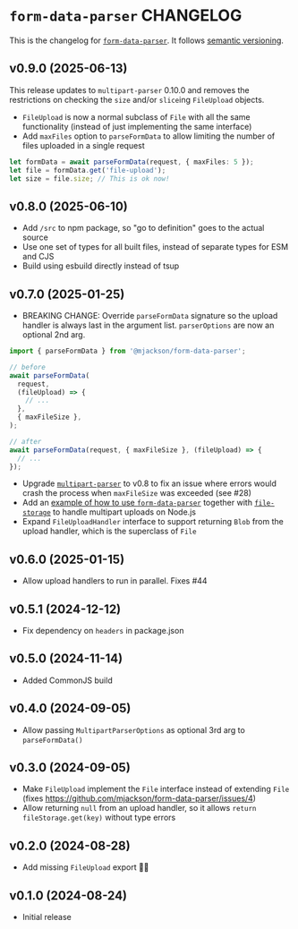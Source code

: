# `form-data-parser` CHANGELOG

This is the changelog for [`form-data-parser`](https://github.com/mjackson/remix-the-web/tree/main/packages/form-data-parser). It follows [semantic versioning](https://semver.org/).

## v0.9.0 (2025-06-13)

This release updates to `multipart-parser` 0.10.0 and removes the restrictions on checking the `size` and/or `slice`ing `FileUpload` objects.

- `FileUpload` is now a normal subclass of `File` with all the same functionality (instead of just implementing the same interface)
- Add `maxFiles` option to `parseFormData` to allow limiting the number of files uploaded in a single request

```ts
let formData = await parseFormData(request, { maxFiles: 5 });
let file = formData.get('file-upload');
let size = file.size; // This is ok now!
```

## v0.8.0 (2025-06-10)

- Add `/src` to npm package, so "go to definition" goes to the actual source
- Use one set of types for all built files, instead of separate types for ESM and CJS
- Build using esbuild directly instead of tsup

## v0.7.0 (2025-01-25)

- BREAKING CHANGE: Override `parseFormData` signature so the upload handler is always last in the argument list. `parserOptions` are now an optional 2nd arg.

```ts
import { parseFormData } from '@mjackson/form-data-parser';

// before
await parseFormData(
  request,
  (fileUpload) => {
    // ...
  },
  { maxFileSize },
);

// after
await parseFormData(request, { maxFileSize }, (fileUpload) => {
  // ...
});
```

- Upgrade [`multipart-parser`](https://github.com/mjackson/remix-the-web/tree/main/packages/multipart-parser) to v0.8 to fix an issue where errors would crash the process when `maxFileSize` was exceeded (see #28)
- Add an [example of how to use `form-data-parser`](https://github.com/mjackson/remix-the-web/tree/main/packages/form-data-parser/examples/node) together with [`file-storage`](https://github.com/mjackson/remix-the-web/tree/main/packages/file-storage) to handle multipart uploads on Node.js
- Expand `FileUploadHandler` interface to support returning `Blob` from the upload handler, which is the superclass of `File`

## v0.6.0 (2025-01-15)

- Allow upload handlers to run in parallel. Fixes #44

## v0.5.1 (2024-12-12)

- Fix dependency on `headers` in package.json

## v0.5.0 (2024-11-14)

- Added CommonJS build

## v0.4.0 (2024-09-05)

- Allow passing `MultipartParserOptions` as optional 3rd arg to `parseFormData()`

## v0.3.0 (2024-09-05)

- Make `FileUpload` implement the `File` interface instead of extending `File` (fixes https://github.com/mjackson/form-data-parser/issues/4)
- Allow returning `null` from an upload handler, so it allows `return fileStorage.get(key)` without type errors

## v0.2.0 (2024-08-28)

- Add missing `FileUpload` export 🤦‍♂️

## v0.1.0 (2024-08-24)

- Initial release

